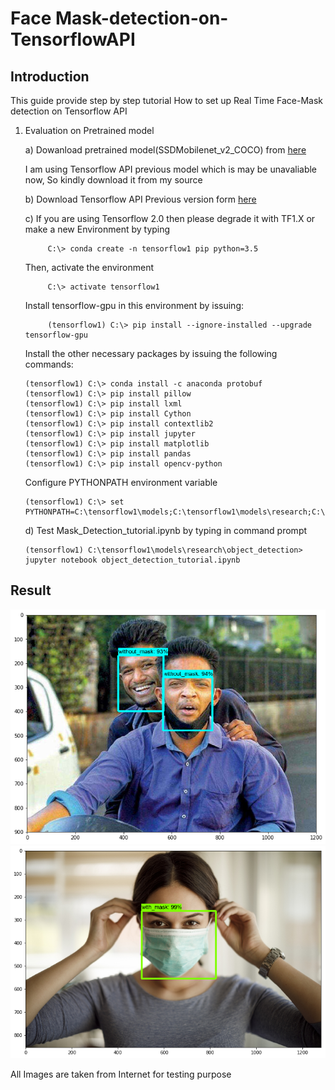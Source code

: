 # Face Mask-detection-on-TensorflowAPI

## Introduction

This guide provide step by step tutorial How to set up Real Time Face-Mask detection on Tensorflow API

1. Evaluation on Pretrained model
    
	a) Dowanload pretrained model(SSDMobilenet_v2_COCO) from [here](https://drive.google.com/drive/folders/16PJcq719mP1uOxxNaQITKz-HwlH81xRY?usp=sharing)
	
	I am using Tensorflow API previous model which is may be unavaliable now, So kindly download it from my source 
	
	b) Download Tensorflow API Previous version form [here](https://drive.google.com/drive/folders/1EDlgKsEbg53SgyvOkmgn48PI0HLmBvUO?usp=sharing)
	
	c) If you are using Tensorflow 2.0 then please degrade it with TF1.X or make a new Environment by typing 
	              
			C:\> conda create -n tensorflow1 pip python=3.5
			
	Then, activate the environment
	           
			C:\> activate tensorflow1
	Install tensorflow-gpu in this environment by issuing:
	      
			(tensorflow1) C:\> pip install --ignore-installed --upgrade tensorflow-gpu
			
	Install the other necessary packages by issuing the following commands:
	
	   (tensorflow1) C:\> conda install -c anaconda protobuf
       (tensorflow1) C:\> pip install pillow
       (tensorflow1) C:\> pip install lxml
       (tensorflow1) C:\> pip install Cython
       (tensorflow1) C:\> pip install contextlib2
       (tensorflow1) C:\> pip install jupyter
       (tensorflow1) C:\> pip install matplotlib
       (tensorflow1) C:\> pip install pandas
       (tensorflow1) C:\> pip install opencv-python
			 
	Configure PYTHONPATH environment variable
	
	   (tensorflow1) C:\> set PYTHONPATH=C:\tensorflow1\models;C:\tensorflow1\models\research;C:\tensorflow1\models\research\slim
		 
   d) Test Mask_Detection_tutorial.ipynb by typing in command prompt
            
       (tensorflow1) C:\tensorflow1\models\research\object_detection> jupyter notebook object_detection_tutorial.ipynb
	
## Result
 ![](Images/test1.png)
 ![](Images/test2.png)

All Images are taken from Internet for testing purpose
